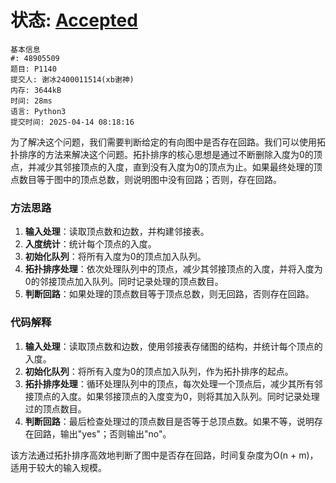 # 状态: [Accepted](http://dsbpython.openjudge.cn/dspythonbook/solution/48905509/)

```
基本信息
#: 48905509
题目: P1140
提交人: 谢冰2400011514(xb谢神)
内存: 3644kB
时间: 28ms
语言: Python3
提交时间: 2025-04-14 08:18:16
```

为了解决这个问题，我们需要判断给定的有向图中是否存在回路。我们可以使用拓扑排序的方法来解决这个问题。拓扑排序的核心思想是通过不断删除入度为0的顶点，并减少其邻接顶点的入度，直到没有入度为0的顶点为止。如果最终处理的顶点数目等于图中的顶点总数，则说明图中没有回路；否则，存在回路。

### 方法思路
1. **输入处理**：读取顶点数和边数，并构建邻接表。
2. **入度统计**：统计每个顶点的入度。
3. **初始化队列**：将所有入度为0的顶点加入队列。
4. **拓扑排序处理**：依次处理队列中的顶点，减少其邻接顶点的入度，并将入度为0的邻接顶点加入队列。同时记录处理的顶点数目。
5. **判断回路**：如果处理的顶点数目等于顶点总数，则无回路，否则存在回路。

### 代码解释
1. **输入处理**：读取顶点数和边数，使用邻接表存储图的结构，并统计每个顶点的入度。
2. **初始化队列**：将所有入度为0的顶点加入队列，作为拓扑排序的起点。
3. **拓扑排序处理**：循环处理队列中的顶点，每次处理一个顶点后，减少其所有邻接顶点的入度。如果邻接顶点的入度变为0，则将其加入队列。同时记录处理过的顶点数目。
4. **判断回路**：最后检查处理过的顶点数目是否等于总顶点数。如果不等，说明存在回路，输出"yes"；否则输出"no"。

该方法通过拓扑排序高效地判断了图中是否存在回路，时间复杂度为O(n + m)，适用于较大的输入规模。
